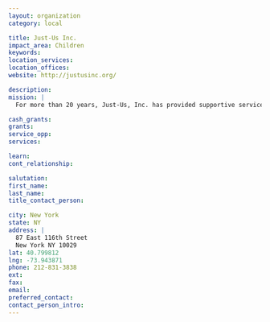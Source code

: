```yaml
---
layout: organization
category: local

title: Just-Us Inc.
impact_area: Children
keywords: 
location_services: 
location_offices: 
website: http://justusinc.org/

description: 
mission: |
  For more than 20 years, Just-Us, Inc. has provided supportive services to youth who have been identified as being "at risk" due to educational underachievement, the lack of employment opportunities, or difficultly in adapting to their social environment.  Each year more than 200 young people, from 7-21 years of age, take part in the Just-Us program.  Particularly, our agency reaches out to youth in the metropolitan area.  Our goal is to provide a safe environment as well as a positive and caring relationship with adults and peers.  We support the needs of working families and also support the health and physical being of our participants.

cash_grants: 
grants: 
service_opp: 
services: 

learn: 
cont_relationship: 

salutation: 
first_name: 
last_name: 
title_contact_person: 

city: New York
state: NY
address: |
  87 East 116th Street  
  New York NY 10029
lat: 40.799812
lng: -73.943871
phone: 212-831-3838
ext: 
fax: 
email: 
preferred_contact: 
contact_person_intro: 
---
```


